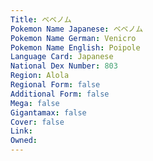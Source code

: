 ```yaml
---
﻿Title: ベベノム
Pokemon Name Japanese: ベベノム
Pokemon Name German: Venicro
Pokemon Name English: Poipole
Language Card: Japanese
National Dex Number: 803
Region: Alola
Regional Form: false
Additional Form: false
Mega: false
Gigantamax: false
Cover: false
Link: 
Owned: 
---
```

